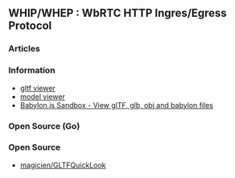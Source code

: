 ## WHIP/WHEP : WbRTC HTTP Ingres/Egress Protocol


### Articles


### Information
- [gltf viewer](https://playcanvas.github.io/playcanvas-gltf/viewer/)
- [model viewer](https://playcanvas.com/model-viewer)
- [Babylon.js Sandbox - View glTF, glb, obj and babylon files](https://sandbox.babylonjs.com/)


### Open Source (Go)


### Open Source
- [magicien/GLTFQuickLook](https://github.com/magicien/GLTFQuickLook)


